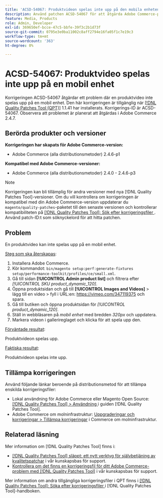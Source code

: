 ```yaml
---
title: 'ACSD-54067: Produktvideon spelas inte upp på den mobila enheten'
description: Använd patchen ACSD-54067 för att åtgärda Adobe Commerce-problemet där en produktvideo inte spelas upp på en mobil enhet.
feature: Media, Products
role: Admin, Developer
exl-id: 369650ef-bcce-47c5-bbfe-39f3c2b1d73f
source-git-commit: 0795e3e0ba11002c8aff2794e16fa05f1c7e19c3
workflow-type: tm+mt
source-wordcount: '363'
ht-degree: 0%

---
```


# ACSD-54067: Produktvideo spelas inte upp på en mobil enhet

Korrigeringen ACSD-54067 åtgärdar ett problem där en produktvideo inte spelas upp på en mobil enhet. Den här korrigeringen är tillgänglig när [[!DNL Quality Patches Tool (QPT)]](/help/announcements/adobe-commerce-announcements/magento-quality-patches-released-new-tool-to-self-serve-quality-patches.md) 1.1.41 har installerats. Korrigerings-ID är ACSD-54067. Observera att problemet är planerat att åtgärdas i Adobe Commerce 2.4.7.

## Berörda produkter och versioner

**Korrigeringen har skapats för Adobe Commerce-version:**

* Adobe Commerce (alla distributionsmetoder) 2.4.6-p1

**Kompatibel med Adobe Commerce-versioner:**

* Adobe Commerce (alla distributionsmetoder) 2.4.0 - 2.4.6-p3

>[!NOTE]
>
>Korrigeringen kan bli tillämplig för andra versioner med nya [!DNL Quality Patches Tool]-versioner. Om du vill kontrollera om korrigeringen är kompatibel med din Adobe Commerce-version uppdaterar du `magento/quality-patches`-paketet till den senaste versionen och kontrollerar kompatibiliteten på [[!DNL Quality Patches Tool]: Sök efter korrigeringsfiler ](https://experienceleague.adobe.com/tools/commerce-quality-patches/index.html). Använd patch-ID:t som söknyckelord för att hitta patchen.

## Problem

En produktvideo kan inte spelas upp på en mobil enhet.

<u>Steg som ska återskapas</u>:

1. Installera Adobe Commerce.
1. Kör kommandot:
   `bin/magento setup:perf:generate-fixtures setup/performance-toolkit/profiles/ce/small.xml`.
1. Gå till sidan **[!UICONTROL Admin product list]** och filtrera efter *[!UICONTROL SKU product_dynamic_120]*.
1. Öppna produktsidan och gå till **[!UICONTROL Images and Videos]** > lägg till en video > fyll i URL:en: https://vimeo.com/347119375 och spara.
1. Gå till butiken och öppna produktsidan för *[!UICONTROL product_dynamic_120]*.
1. Ställ in webbläsaren på *mobil enhet* med bredden *320px* och uppdatera.
1. Markera videon i gallerireglaget och klicka för att spela upp den.

<u>Förväntade resultat</u>:

Produktvideon spelas upp.

<u>Faktiska resultat</u>:

Produktvideon spelas inte upp.

## Tillämpa korrigeringen

Använd följande länkar beroende på distributionsmetod för att tillämpa enskilda korrigeringsfiler:

* Lokal användning för Adobe Commerce eller Magento Open Source: [[!DNL Quality Patches Tool] > Användning ](https://experienceleague.adobe.com/docs/commerce-operations/tools/quality-patches-tool/usage.html) i guiden [!DNL Quality Patches Tool].
* Adobe Commerce om molninfrastruktur: [Uppgraderingar och korrigeringar > Tillämpa korrigeringar](https://experienceleague.adobe.com/docs/commerce-cloud-service/user-guide/develop/upgrade/apply-patches.html) i Commerce om molninfrastruktur.

## Relaterad läsning

Mer information om [!DNL Quality Patches Tool] finns i:

* [[!DNL Quality Patches Tool] släppt: ett nytt verktyg för självbetjäning av kvalitetspatchar](/help/announcements/adobe-commerce-announcements/magento-quality-patches-released-new-tool-to-self-serve-quality-patches.md) i vår kunskapsbas för support.
* [Kontrollera om det finns en korrigeringsfil för ditt Adobe Commerce-problem med  [!DNL Quality Patches Tool]](/help/support-tools/patches-available-in-qpt-tool/check-patch-for-magento-issue-with-magento-quality-patches.md) i vår kunskapsbas för support.

Mer information om andra tillgängliga korrigeringsfiler i QPT finns i [[!DNL Quality Patches Tool]: Söka efter korrigeringsfiler ](https://experienceleague.adobe.com/tools/commerce-quality-patches/index.html) i [!DNL Quality Patches Tool]-handboken.
